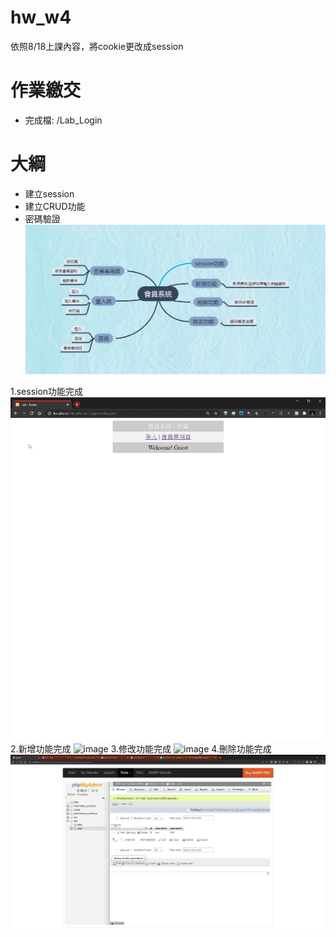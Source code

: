 # hw_w4
依照8/18上課內容，將cookie更改成session
# 作業繳交
- 完成檔: /Lab_Login
# 大綱
- 建立session
- 建立CRUD功能
- 密碼驗證
![image](https://github.com/alanwang1207/hw_w4/blob/master/img/mind.png)

1.session功能完成
![image](https://github.com/alanwang1207/hw_w4/blob/master/img/session%E5%8A%9F%E8%83%BD%E5%AE%8C%E6%88%90.gif)
2.新增功能完成
![image](https://github.com/alanwang1207/hw_w4/blob/master/img/%E6%96%B0%E5%A2%9E%E5%8A%9F%E8%83%BD%E5%AE%8C%E6%88%90.gif)
3.修改功能完成
![image](https://github.com/alanwang1207/hw_w4/blob/master/img/%E4%BF%AE%E6%94%B9%E5%8A%9F%E8%83%BD%E5%AE%8C%E6%88%90.gif)
4.刪除功能完成
![image](https://github.com/alanwang1207/hw_w4/blob/master/img/%E5%88%AA%E9%99%A4%E5%8A%9F%E8%83%BD%E5%AE%8C%E6%88%90.gif)
